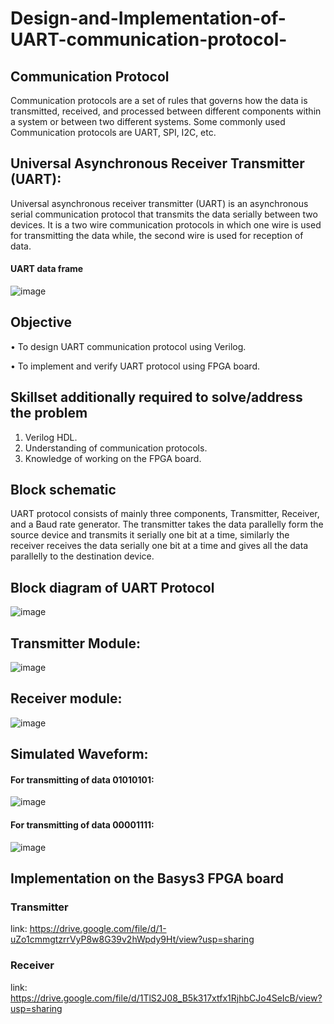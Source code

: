 # Design-and-Implementation-of-UART-communication-protocol-
## Communication Protocol
Communication protocols are a set of rules that governs how the data is transmitted, received, and processed between different components within a system or between two different systems. Some commonly used Communication protocols are UART, SPI, I2C, etc.
## Universal Asynchronous Receiver Transmitter (UART):
Universal asynchronous receiver transmitter (UART) is an asynchronous serial communication protocol that transmits the data serially between two devices. It is a two wire communication protocols in which one wire is used for transmitting the data while, the second wire is used for reception of data.

#### UART data frame
![image](https://github.com/875keshav/Design-and-Implementation-of-UART-communication-protocol-/assets/126338618/4a7f56e2-9937-4347-a956-a6d47f0d1dee)

## Objective
• To design UART communication protocol using Verilog.

• To implement and verify UART protocol using FPGA board.

## Skillset additionally required to solve/address the problem
1. Verilog HDL.
2. Understanding of communication protocols.
3. Knowledge of working on the FPGA board.

## Block schematic
UART protocol consists of mainly three components, Transmitter, Receiver, and a Baud rate generator. The transmitter takes the data parallelly form the source device and transmits it serially one bit at a time, similarly the receiver receives the data serially one bit at a time and gives all the data parallelly to the destination device.


## Block diagram of UART Protocol
![image](https://github.com/875keshav/Design-and-Implementation-of-UART-communication-protocol-/assets/126338618/5cab96ae-abdb-4d7a-9489-071d94c02e2a)
                                              
## Transmitter Module:
![image](https://github.com/875keshav/Design-and-Implementation-of-UART-communication-protocol-/assets/126338618/74ebc838-43f5-494a-962a-318977e37754)
      
                                  
## Receiver module:
![image](https://github.com/875keshav/Design-and-Implementation-of-UART-communication-protocol-/assets/126338618/779a629f-0713-47b3-8b1b-f66395ce2ad6)


## Simulated Waveform:
#### For transmitting of data 01010101:
![image](https://github.com/875keshav/Design-and-Implementation-of-UART-communication-protocol-/assets/126338618/21cd93c6-f1d0-44d7-9de3-4e95c81199f0)


#### For transmitting of data 00001111:
![image](https://github.com/875keshav/Design-and-Implementation-of-UART-communication-protocol-/assets/126338618/d1fa1137-e9d6-4455-a50b-3476604841bc)

## Implementation on the Basys3 FPGA board
### Transmitter
link: https://drive.google.com/file/d/1-uZo1cmmgtzrrVyP8w8G39v2hWpdy9Ht/view?usp=sharing

### Receiver
link: https://drive.google.com/file/d/1TlS2J08_B5k317xtfx1RjhbCJo4SeIcB/view?usp=sharing
